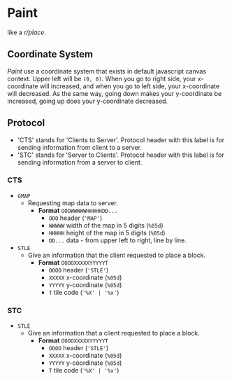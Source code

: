 # Paint
like a *r/place*.

## Coordinate System
*Paint* use a coordinate system that exists in default javascript canvas context.
Upper left will be `(0, 0)`.
When you go to right side, your x-coordinate will increased,
and when you go to left side, your x-coordinate will decreased.
As the same way, going down makes your y-coordinate be increased,
going up does your y-coordinate decreased.

## Protocol
* 'CTS' stands for 'Clients to Server'. Protocol header with this label is for sending information from client to a server.
* 'STC' stands for 'Server to Clients'. Protocol header with this label is for sending information from a server to client.

### CTS
* `GMAP`
  * Requesting map data to server.
    * **Format**  `OOOWWWWWHHHHHDD...`
      * `OOO`  header (`'MAP'`)
      * `WWWWW`  width of the map in 5 digits (`%05d`)
      * `HHHHH`  height of the map in 5 digits (`%05d`)
      * `DD...`  data - from upper left to right, line by line.
* `STLE`
  * Give an information that the client requested to place a block.
    * **Format** `OOOOXXXXXYYYYYT`
      * `OOOO`  header (`'STLE'`)
      * `XXXXX`  x-coordinate (`%05d`)
      * `YYYYY`  y-coordinate (`%05d`)
      * `T`  tile code (`'%X' | '%x'`)

### STC
* `STLE`
  * Give an information that a client requested to place a block.
    * **Format** `OOOOXXXXXYYYYYT`
      * `OOOO`  header (`'STLE'`)
      * `XXXXX`  x-coordinate (`%05d`)
      * `YYYYY`  y-coordinate (`%05d`)
      * `T`  tile code (`'%X' | '%x'`)
